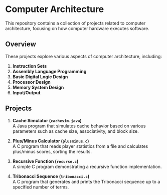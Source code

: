 # Computer Architecture

This repository contains a collection of projects related to computer architecture, focusing on how computer hardware executes software.

## Overview

These projects explore various aspects of computer architecture, including:

1. **Instruction Sets**  
2. **Assembly Language Programming**  
3. **Basic Digital Logic Design**  
4. **Processor Design**  
5. **Memory System Design**  
6. **Input/Output**  

## Projects

1. **Cache Simulator (`cachesim.java`)**  
   A Java program that simulates cache behavior based on various parameters such as cache size, associativity, and block size.

2. **Plus/Minus Calculator (`plusminus.c`)**  
   A C program that reads player statistics from a file and calculates plus/minus scores, sorting the results.

3. **Recursive Function (`recurse.c`)**  
   A simple C program demonstrating a recursive function implementation.

4. **Tribonacci Sequence (`tribonacci.c`)**  
   A C program that generates and prints the Tribonacci sequence up to a specified number of terms.
